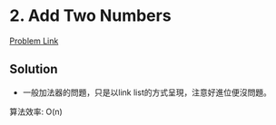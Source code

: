 # 2. Add Two Numbers

[Problem Link](https://leetcode.com/problems/add-two-numbers/)

## Solution

* 一般加法器的問題，只是以link list的方式呈現，注意好進位便沒問題。

算法效率: O(n)<br>
